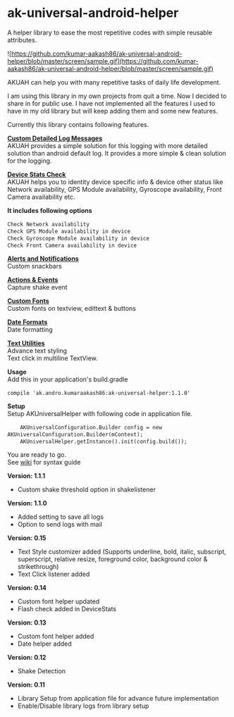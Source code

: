 # ak-universal-android-helper
A helper library to ease the most repetitive codes with simple reusable attributes.

![https://github.com/kumar-aakash86/ak-universal-android-helper/blob/master/screen/sample.gif](https://github.com/kumar-aakash86/ak-universal-android-helper/blob/master/screen/sample.gif)

AKUAH can help you with many repetitive tasks of daily life development.

I am using this library in my own projects from quit a time. Now I decided to share in for public use. 
I have not implemented all the features I used to have in my old library but will keep adding them and some new features. 

Currently this library contains following features.

[**Custom Detailed Log Messages**](https://github.com/kumar-aakash86/ak-universal-android-helper/wiki/Custom-Log-Messages)    
AKUAH provides a simple solution for this logging with more detailed solution than android default log. It provides a more simple & clean solution for the logging.
    
[**Device Stats Check**](https://github.com/kumar-aakash86/ak-universal-android-helper/wiki/Device-Stats-Check)    
AKUAH helps you to identity device specific info & device other status like Network availability, GPS Module availability, Gyroscope availability, Front Camera availability etc.

**It includes following options**

    Check Network availability
    Check GPS Module availability in device
    Check Gyroscope Module availability in device
    Check Front Camera availability in device
    
[**Alerts and Notifications**](https://github.com/kumar-aakash86/ak-universal-android-helper/wiki/Alerts-&-Notifications)    
Custom snackbars

[**Actions & Events**](https://github.com/kumar-aakash86/ak-universal-android-helper/wiki/Alerts-&-Notifications)    
Capture shake event

[**Custom Fonts**](https://github.com/kumar-aakash86/ak-universal-android-helper/wiki/Custom-Fonts)    
Custom fonts on textview, edittext & buttons

[**Date Formats**](https://github.com/kumar-aakash86/ak-universal-android-helper/wiki/Date-Formats)    
Date formatting

[**Text Utilities**](https://github.com/kumar-aakash86/ak-universal-android-helper/wiki/Text-Utilities)    
Advance text styling    
Text click in multiline TextView.

**Usage**    
Add this in your application's build.gradle
    
    compile 'ak.andro.kumaraakash86:ak-universal-helper:1.1.0'


**Setup**    
Setup AKUniversalHelper with following code in application file.    

        AKUniversalConfiguration.Builder config = new AKUniversalConfiguration.Builder(mContext);
        AKUniversalHelper.getInstance().init(config.build());

You are ready to go.    
See [wiki](https://github.com/kumar-aakash86/ak-universal-android-helper/wiki) for syntax guide    

**Version: 1.1.1**
* Custom shake threshold option in shakelistener

**Version: 1.1.0**
* Added setting to save all logs
* Option to send logs with mail

**Version: 0.15**
* Text Style customizer added (Supports underline, bold, italic, subscript, superscript, relative resize, foreground color, background color & strikethrough)
* Text Click listener added

**Version: 0.14**
* Custom font helper updated
* Flash check added in DeviceStats

**Version: 0.13**
* Custom font helper added
* Date helper added

**Version: 0.12**    
* Shake Detection    
    
    
**Version: 0.11**    
* Library Setup from application file for advance future implementation
* Enable/Disable library logs from library setup
